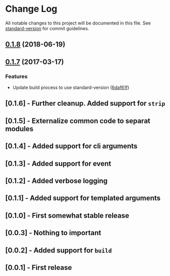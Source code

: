 # Change Log

All notable changes to this project will be documented in this file. See [standard-version](https://github.com/conventional-changelog/standard-version) for commit guidelines.

<a name="0.1.8"></a>
## [0.1.8](https://github.com/mikaelkaron/grunt-semver/compare/v0.1.7...v0.1.8) (2018-06-19)



<a name="0.1.7"></a>
## [0.1.7](https://github.com/mikaelkaron/grunt-semver/compare/0.1.6...v0.1.7) (2017-03-17)


### Features

* Update build process to use standard-version ([6daf61f](https://github.com/mikaelkaron/grunt-semver/commit/6daf61f))



<a name="0.1.6"></a>
## [0.1.6] - Further cleanup. Added support for `strip`  
<a name="0.1.5"></a>
## [0.1.5] - Externalize common code to separat modules  
<a name="0.1.4"></a>
## [0.1.4] - Added support for cli arguments  
<a name="0.1.3"></a>
## [0.1.3] - Added support for event 
<a name="0.1.2"></a>
## [0.1.2] - Added verbose logging  
<a name="0.1.1"></a>
## [0.1.1] - Added support for templated arguments  
<a name="0.1.0"></a>
## [0.1.0] - First somewhat stable release  
<a name="0.0.3"></a>
## [0.0.3] - Nothing to important  
<a name="0.0.2"></a>
## [0.0.2] - Added support for `build`  
<a name="0.0.1"></a>
## [0.0.1] - First release